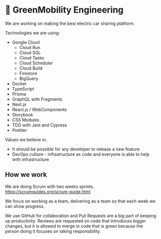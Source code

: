 # 💚 GreenMobility Engineering

We are working on making the best electric car sharing platform.

Technologies we are using:

- Google Cloud 
  - Cloud Run
  - Cloud SQL
  - Cloud Tasks
  - Cloud Scheduler
  - Cloud Build
  - Firestore
  - BigQuery
- Docker
- TypeScript
- Prisma
- GraphQL with Fragments
- Next.js
- React.js / WebComponents
- Storybook
- CSS Modules
- TDD with Jest and Cypress
- Prettier

Values we believe in:

- It should be possible for any developer to release a new feature
- DevOps culture - infrastructure as code and everyone is able to help with infrastructure

## How we work

We are doing Scrum with two weeks sprints. https://scrumguides.org/scrum-guide.html

We focus on working as a team, delivering as a team so that each week we can show progress.

We use GitHub for collaboration and Pull Requests are a big part of keeping up productivity. Reviews are requested on code that introduces bigger changes, but it is allowed to merge in code that is green because the person doing it focuses on taking responsibility.
